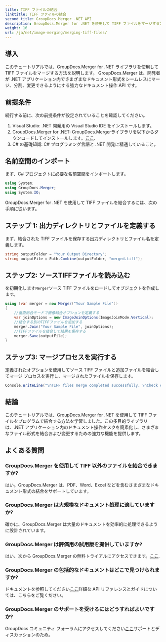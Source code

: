 ```yaml
---
title: TIFF ファイルの結合
linktitle: TIFF ファイルの結合
second_title: GroupDocs.Merger .NET API
description: GroupDocs.Merger for .NET を使用して TIFF ファイルをマージする方法を学びます。 .NET アプリケーション内でドキュメントをシームレスに結合、分割、変更します。
weight: 16
url: /ja/net/image-merging/merging-tiff-files/
---
```

## 導入
このチュートリアルでは、GroupDocs.Merger for .NET ライブラリを使用して TIFF ファイルをマージする方法を説明します。 GroupDocs.Merger は、開発者が .NET アプリケーション内でさまざまなドキュメント形式をシームレスにマージ、分割、変更できるようにする強力なドキュメント操作 API です。
## 前提条件
続行する前に、次の前提条件が設定されていることを確認してください。
1. Visual Studio: .NET 開発用の Visual Studio IDE をインストールします。
2. GroupDocs.Merger for .NET: GroupDocs.Mergerライブラリを以下からダウンロードしてインストールします。[ここ](https://releases.groupdocs.com/merger/net/).
3. C# の基礎知識: C# プログラミング言語と .NET 開発に精通していること。

## 名前空間のインポート
まず、C# プロジェクトに必要な名前空間をインポートします。
```csharp
using System; 
using GroupDocs.Merger;
using System.IO;
```

GroupDocs.Merger for .NET を使用して TIFF ファイルを結合するには、次の手順に従います。
## ステップ 1: 出力ディレクトリとファイルを定義する
まず、結合された TIFF ファイルを保存する出力ディレクトリとファイル名を定義します。
```csharp
string outputFolder = "Your Output Directory";
string outputFile = Path.Combine(outputFolder, "merged.tiff");
```
## ステップ2: ソースTIFFファイルを読み込む
を初期化します`Merger`ソース TIFF ファイルをロードしてオブジェクトを作成します。
```csharp
using (var merger = new Merger("Your Sample File"))
{
    //垂直結合モードで画像結合オプションを定義する
    var joinOptions = new ImageJoinOptions(ImageJoinMode.Vertical);
    //結合する別のTIFFファイルを追加する
    merger.Join("Your Sample File", joinOptions);
    //TIFFファイルを結合して結果を保存する
    merger.Save(outputFile);
}
```
## ステップ3: マージプロセスを実行する
定義されたオプションを使用してソース TIFF ファイルと追加ファイルを結合してマージ プロセスを実行し、マージされたファイルを保存します。
```csharp
Console.WriteLine("\nTIFF files merge completed successfully. \nCheck output in {0}", outputFolder);
```

## 結論
このチュートリアルでは、GroupDocs.Merger for .NET を使用して TIFF ファイルをプログラムで結合する方法を学習しました。この多目的ライブラリは、.NET アプリケーション内のドキュメント操作タスクを簡素化し、さまざまなファイル形式を結合および変更するための強力な機能を提供します。

## よくある質問
### GroupDocs.Merger を使用して TIFF 以外のファイルを結合できますか?
はい。GroupDocs.Merger は、PDF、Word、Excel などを含むさまざまなドキュメント形式の結合をサポートしています。
### GroupDocs.Merger は大規模なドキュメント処理に適していますか?
確かに、GroupDocs.Merger は大量のドキュメントを効率的に処理できるように設計されています。
### GroupDocs.Merger は評価用の試用版を提供していますか?
はい、次から GroupDocs.Merger の無料トライアルにアクセスできます。[ここ](https://releases.groupdocs.com/).
### GroupDocs.Merger の包括的なドキュメントはどこで見つけられますか?
ドキュメントを参照してください[ここ](https://tutorials.groupdocs.com/merger/net/)詳細な API リファレンスとガイドについては、こちらをご覧ください。
### GroupDocs.Merger のサポートを受けるにはどうすればよいですか?
 GroupDocs コミュニティ フォーラムにアクセスしてください[ここ](https://forum.groupdocs.com/c/merger/32)サポートとディスカッションのため。